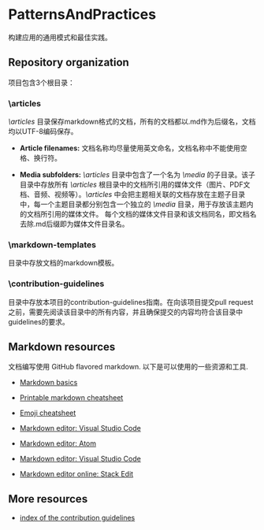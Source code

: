 # PatternsAndPractices
构建应用的通用模式和最佳实践。

## Repository organization

项目包含3个根目录：

### \articles

*\articles* 目录保存markdown格式的文档，所有的文档都以.md作为后缀名，文档均以UTF-8编码保存。

* **Article filenames:** 文档名称均尽量使用英文命名，文档名称中不能使用空格、换行符。

* **Media subfolders:** *\articles* 目录中包含了一个名为 *\media* 的子目录。该子目录中存放所有 *\articles* 根目录中的文档所引用的媒体文件（图片、PDF文档、音频、视频等）。*\articles* 中会把主题相关联的文档存放在主题子目录中，每一个主题目录都分别包含一个独立的 *\media* 目录，用于存放该主题内的文档所引用的媒体文件。 每个文档的媒体文件目录和该文档同名，即文档名去除.md后缀即为媒体文件目录名。

### \markdown-templates

目录中存放文档的markdown模板。

### \contribution-guidelines

目录中存放本项目的contribution-guidelines指南。在向该项目提交pull request之前，需要先阅读该目录中的所有内容，并且确保提交的内容均符合该目录中guidelines的要求。 

## Markdown resources

文档编写使用 GitHub flavored markdown. 以下是可以使用的一些资源和工具.

- [Markdown basics](https://help.github.com/articles/getting-started-with-writing-and-formatting-on-github/)

- [Printable markdown cheatsheet](./contribution-guidelines/media/documents/markdown-cheatsheet.pdf?raw=true)

- [Emoji cheatsheet](http://www.emoji-cheat-sheet.com/)

- [Markdown editor: Visual Studio Code](https://www.visualstudio.com/products/code-vs)

- [Markdown editor: Atom](https://atom.io/)

- [Markdown editor: Visual Studio Code](https://www.visualstudio.com/products/code-vs)

- [Markdown editor online: Stack Edit](https://stackedit.io/)

## More resources

- [index of the contribution guidelines](./contribution-guidelines/contribution-guidelines-index.md)